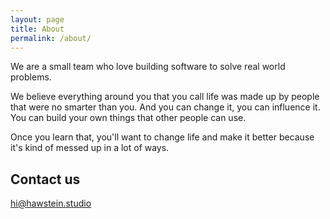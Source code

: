```yaml
---
layout: page
title: About
permalink: /about/
---
```


We are a small team who love building software to solve real world problems.

We believe everything around you that you call life was made up by people that were no smarter than you. And you can change it, you can influence it. You can build your own things that other people can use.

Once you learn that, you'll want to change life and make it better because it's kind of messed up in a lot of ways.

## Contact us

[hi@hawstein.studio](mailto:hi@hawstein.studio)